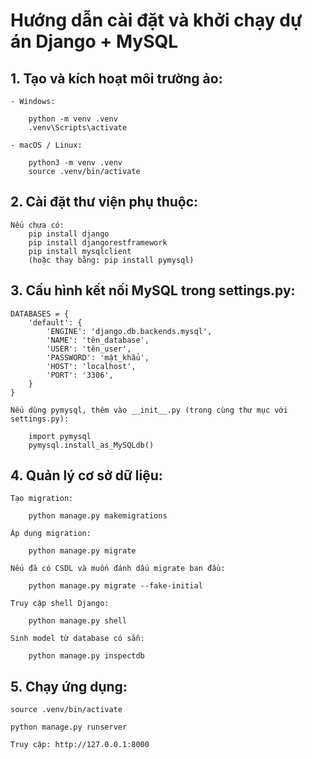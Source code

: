 # Hướng dẫn cài đặt và khởi chạy dự án Django + MySQL

## 1. Tạo và kích hoạt môi trường ảo:

    - Windows:

        python -m venv .venv
        .venv\Scripts\activate

    - macOS / Linux:

        python3 -m venv .venv
        source .venv/bin/activate

## 2. Cài đặt thư viện phụ thuộc:

    Nếu chưa có:
        pip install django
        pip install djangorestframework
        pip install mysqlclient
        (hoặc thay bằng: pip install pymysql)

## 3. Cấu hình kết nối MySQL trong settings.py:

    DATABASES = {
        'default': {
            'ENGINE': 'django.db.backends.mysql',
            'NAME': 'tên_database',
            'USER': 'tên_user',
            'PASSWORD': 'mật_khẩu',
            'HOST': 'localhost',
            'PORT': '3306',
        }
    }

    Nếu dùng pymysql, thêm vào __init__.py (trong cùng thư mục với settings.py):

        import pymysql
        pymysql.install_as_MySQLdb()

## 4. Quản lý cơ sở dữ liệu:

    Tạo migration:

        python manage.py makemigrations

    Áp dụng migration:

        python manage.py migrate

    Nếu đã có CSDL và muốn đánh dấu migrate ban đầu:

        python manage.py migrate --fake-initial

    Truy cập shell Django:

        python manage.py shell

    Sinh model từ database có sẵn:

        python manage.py inspectdb

## 5. Chạy ứng dụng:

    source .venv/bin/activate

    python manage.py runserver

    Truy cập: http://127.0.0.1:8000
